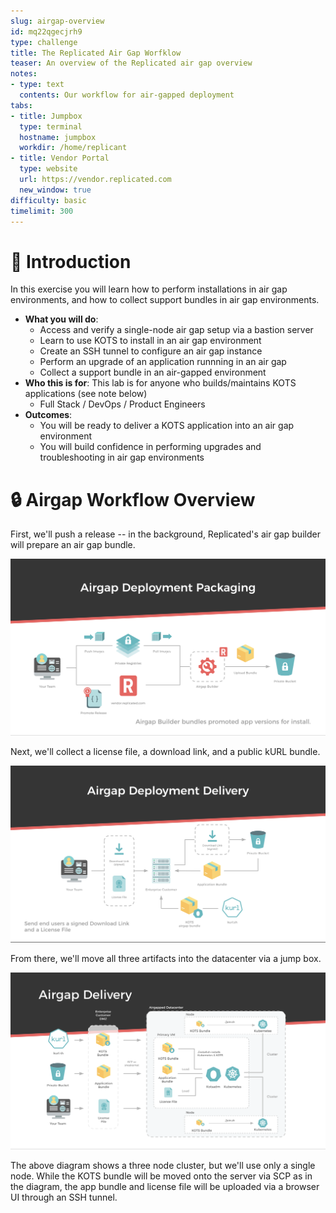 ```yaml
---
slug: airgap-overview
id: mq22qgecjrh9
type: challenge
title: The Replicated Air Gap Worfklow
teaser: An overview of the Replicated air gap overview
notes:
- type: text
  contents: Our workflow for air-gapped deployment
tabs:
- title: Jumpbox
  type: terminal
  hostname: jumpbox
  workdir: /home/replicant
- title: Vendor Portal
  type: website
  url: https://vendor.replicated.com
  new_window: true
difficulty: basic
timelimit: 300
---
```


👋 Introduction
===============

In this exercise you will learn how to perform installations in air gap environments, and
how to collect support bundles in air gap environments.

* **What you will do**:
    * Access and verify a single-node air gap setup via a bastion server
    * Learn to use KOTS to install in an air gap environment
    * Create an SSH tunnel to configure an air gap instance
    * Perform an upgrade of an application runnning in an air gap
    * Collect a support bundle in an air-gapped environment
* **Who this is for**: This lab is for anyone who builds/maintains KOTS applications (see note below)
    * Full Stack / DevOps / Product Engineers
* **Outcomes**:
    * You will be ready to deliver a KOTS application into an air gap environment
    * You will build confidence in performing upgrades and troubleshooting in air gap environments

🔒 Airgap Workflow Overview
===========================

First, we'll push a release -- in the background, Replicated's air gap builder will prepare an air gap bundle.

![Air Gap Deployment Packaging](../assets/airgap-slide-1.png)

Next, we'll collect a license file, a download link, and a public kURL bundle.

![Air Gap Deployment Delivery](../assets/airgap-slide-2.png)

From there, we'll move all three artifacts into the datacenter via a jump box.

![Air Gap Delviery](../assets/airgap-slide-3.png)

The above diagram shows a three node cluster, but we'll use only a single node.
While the KOTS bundle will be moved onto the server via SCP as in the diagram,
the app bundle and license file will be uploaded via a browser UI through an SSH tunnel.
